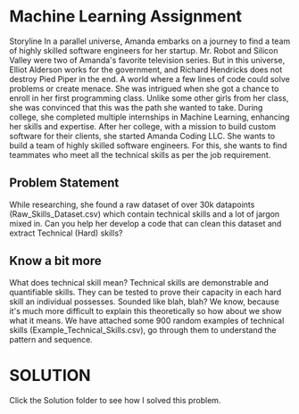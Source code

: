 # Machine Learning Assignment

Storyline
In a parallel universe, Amanda embarks on a journey to find a team of
highly skilled software engineers for her startup.
Mr. Robot and Silicon Valley were two of Amanda's favorite television
series. But in this universe, Elliot Alderson works for the government, and
Richard Hendricks does not destroy Pied Piper in the end. A world where
a few lines of code could solve problems or create menace. She was
intrigued when she got a chance to enroll in her first programming class.
Unlike some other girls from her class, she was convinced that this was the
path she wanted to take. During college, she completed multiple
internships in Machine Learning, enhancing her skills and expertise. After
her college, with a mission to build custom software for their clients, she
started Amanda Coding LLC. She wants to build a team of highly skilled
software engineers. For this, she wants to find teammates who meet all
the technical skills as per the job requirement.

## Problem Statement

While researching, she found a raw dataset of over 30k datapoints
(Raw_Skills_Dataset.csv) which contain technical skills and a lot of jargon
mixed in.
Can you help her develop a code that can clean this dataset and extract
Technical (Hard) skills?

## Know a bit more

What does technical skill mean? Technical skills are demonstrable and
quantifiable skills. They can be tested to prove their capacity in each hard
skill an individual possesses.
Sounded like blah, blah? We know, because it's much more difficult to
explain this theoretically so how about we show what it means. We have
attached some 900 random examples of technical skills
(Example_Technical_Skills.csv), go through them to understand the
pattern and sequence.

# SOLUTION
Click the Solution folder to see how I solved this problem.
